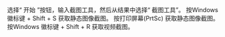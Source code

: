 选择“ 开始 ”按钮，输入截图工具，然后从结果中选择“ 截图工具”。 按Windows 徽标键 + Shift + S 获取静态图像截图。 按打印屏幕(PrtSc) 获取静态图像截图。 按Windows 徽标键 + Shift + R 获取视频截图。